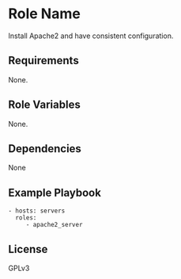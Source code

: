 Role Name
=========

Install Apache2 and have consistent configuration.

Requirements
------------

None.

Role Variables
--------------

None.

Dependencies
------------

None 

Example Playbook
----------------

    - hosts: servers
      roles:
         - apache2_server

License
-------

GPLv3


